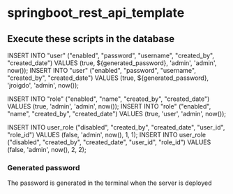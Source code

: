 # springboot_rest_api_template

## Execute these scripts in the database

INSERT INTO "user" ("enabled", "password", "username", "created_by", "created_date") VALUES (true, ${generated_password}, 'admin', 'admin', now());
INSERT INTO "user" ("enabled", "password", "username", "created_by", "created_date") VALUES (true, ${generated_password}, 'jroigdo', 'admin', now());

INSERT INTO "role" ("enabled", "name", "created_by", "created_date") VALUES (true, 'admin', 'admin', now());
INSERT INTO "role" ("enabled", "name", "created_by", "created_date") VALUES (true, 'user', 'admin', now());

INSERT INTO user_role ("disabled", "created_by", "created_date", "user_id", "role_id") VALUES (false, 'admin', now(), 1, 1);
INSERT INTO user_role ("disabled", "created_by", "created_date", "user_id", "role_id") VALUES (false, 'admin', now(), 2, 2);

### Generated password

The password is generated in the terminal when the server is deployed
